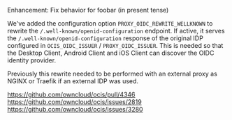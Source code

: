 Enhancement: Fix behavior for foobar (in present tense)

We've added the configuration option `PROXY_OIDC_REWRITE_WELLKNOWN` to rewrite the `/.well-known/openid-configuration` endpoint.
If active, it serves the `/.well-known/openid-configuration` response of the original IDP configured in `OCIS_OIDC_ISSUER` / `PROXY_OIDC_ISSUER`. This is needed so that the Desktop Client, Android Client and iOS Client can discover the OIDC identity provider.

Previously this rewrite needed to be performed with an external proxy as NGINX or Traefik if an external IDP was used.

https://github.com/owncloud/ocis/pull/4346
https://github.com/owncloud/ocis/issues/2819
https://github.com/owncloud/ocis/issues/3280
